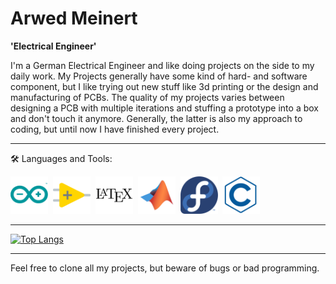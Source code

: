 # Arwed Meinert

**'Electrical Engineer'**

I'm a German Electrical Engineer and like doing projects on the side to my daily work. My Projects generally have some kind of hard- and software component, but I like trying out new stuff like 3d printing or the design and manufacturing of PCBs. The quality of my projects varies between designing a PCB with multiple iterations and stuffing a prototype into a box and don't touch it anymore. Generally, the latter is also my approach to coding, but until now I have finished every project.

---

🛠️ Languages and Tools:
<div>
  <img src="https://raw.githubusercontent.com/devicons/devicon/1119b9f84c0290e0f0b38982099a2bd027a48bf1/icons/arduino/arduino-original.svg" title="Arduino" alt="Arduino" width="60" height="60"/>&nbsp;
  <img src="https://raw.githubusercontent.com/devicons/devicon/1119b9f84c0290e0f0b38982099a2bd027a48bf1/icons/labview/labview-original.svg" title="LabView" alt="LabView" width="60" height="60"/>&nbsp;
  <img src="https://raw.githubusercontent.com/devicons/devicon/1119b9f84c0290e0f0b38982099a2bd027a48bf1/icons/latex/latex-original.svg" title="LaTeX" alt="LaTeX" width="60" height="60"/>&nbsp;
  <img src="https://raw.githubusercontent.com/devicons/devicon/1119b9f84c0290e0f0b38982099a2bd027a48bf1/icons/matlab/matlab-original.svg" title="MatLab" alt="MatLab" width="60" height="60"/>&nbsp;
  <img src="https://raw.githubusercontent.com/devicons/devicon/1119b9f84c0290e0f0b38982099a2bd027a48bf1/icons/fedora/fedora-original.svg" title="Fedora" alt="Fedora" width="60" height="60"/>&nbsp;
   <img src="https://raw.githubusercontent.com/devicons/devicon/1119b9f84c0290e0f0b38982099a2bd027a48bf1/icons/c/c-line.svg" title="C" alt="C" width="60" height="60"/>&nbsp;
<div>
  
  ---
  
  [![Top Langs](https://github-readme-stats.vercel.app/api/top-langs/?username=ArwedMeinert&layout=compact&theme=dark)](https://github.com/anuraghazra/github-readme-stats)
  
  ---
  
  Feel free to clone all my projects, but beware of bugs or bad programming.
<!--
**ArwedMeinert/ArwedMeinert** is a ✨ _special_ ✨ repository because its `README.md` (this file) appears on your GitHub profile.

Here are some ideas to get you started:

- 🔭 I’m currently working on ...
- 🌱 I’m currently learning ...
- 👯 I’m looking to collaborate on ...
- 🤔 I’m looking for help with ...
- 💬 Ask me about ...
- 📫 How to reach me: ...
- 😄 Pronouns: ...
- ⚡ Fun fact: ...
-->
